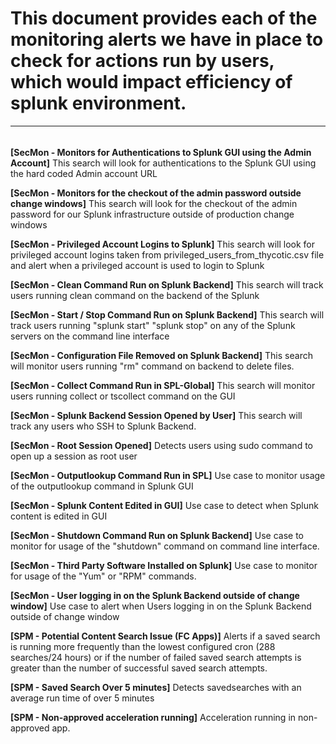 # **This document provides each of the monitoring alerts we have in place to check for actions run by users, which would impact efficiency of splunk environment.**

**** 
######
######
######
######


**[SecMon - Monitors for Authentications to Splunk GUI using the Admin Account]**
This search will look for authentications to the Splunk GUI using the hard coded Admin account URL

**[SecMon - Monitors for the checkout of the admin password outside change windows]**
This search will look for the checkout of the admin password for our Splunk infrastructure outside of production change windows

**[SecMon - Privileged Account Logins to Splunk]**
This search will look for privileged account logins taken from privileged_users_from_thycotic.csv file and alert when a privileged account is used to login to Splunk

**[SecMon - Clean Command Run on Splunk Backend]**
This search will track users running clean command on the backend of the Splunk

**[SecMon - Start / Stop Command Run on Splunk Backend]**
This search will track users running "splunk start" "splunk stop" on any of the Splunk servers on the command line interface

**[SecMon - Configuration File Removed on Splunk Backend]**
This search will monitor users running "rm" command on backend to delete files.

**[SecMon - Collect Command Run in SPL-Global]**
This search will monitor users running collect or tscollect command on the GUI

**[SecMon - Splunk Backend Session Opened by User]**
This search will track any users who SSH to Splunk Backend.

**[SecMon - Root Session Opened]**
Detects users using sudo command to open up a session as root user

**[SecMon - Outputlookup Command Run in SPL]**
Use case to monitor usage of the outputlookup command in Splunk GUI

**[SecMon - Splunk Content Edited in GUI]**
Use case to detect when Splunk content is edited in GUI

**[SecMon - Shutdown Command Run on Splunk Backend]**
Use case to monitor for usage of the "shutdown" command on command line interface.

**[SecMon - Third Party Software Installed on Splunk]**
Use case to monitor for usage of the "Yum" or "RPM" commands.

**[SecMon - User logging in on the Splunk Backend outside of change window]**
Use case to alert when Users logging in on the Splunk Backend outside of change window 

**[SPM - Potential Content Search Issue (FC Apps)]**
Alerts if a saved search is running more frequently than the lowest configured cron (288 searches/24 hours) or if the number of failed saved search attempts is greater than the number of successful saved search attempts.

**[SPM - Saved Search Over 5 minutes]**
Detects savedsearches with an average run time of over 5 minutes

**[SPM - Non-approved acceleration running]**
Acceleration running in non-approved app.

